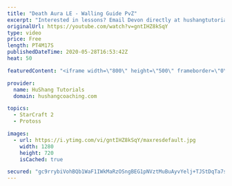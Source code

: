 ```yaml
---
title: "Death Aura LE - Walling Guide PvZ"
excerpt: "Interested in lessons? Email Devon directly at hushangtutorials@outlook.com ------------------------------------------------------------------------------------------------------- Want to support HuShang Tutorials directly? Patreon is a website where you can contribute a monthly donation that will help"
originalUrl: https://youtube.com/watch?v=gntIHZ8kSqY
type: video
price: Free
length: PT4M17S
publishedDateTime: 2020-05-28T16:53:42Z
heat: 50

featuredContent: "<iframe width=\"800\" height=\"500\" frameborder=\"0\" src=\"https://www.youtube.com/embed/gntIHZ8kSqY\" allow=\"accelerometer; autoplay; encrypted-media; gyroscope; picture-in-picture\" allowfullscreen></iframe>"

provider:
  name: HuShang Tutorials
  domain: hushangcoaching.com

topics:
  - StarCraft 2
  - Protoss

images:
  - url: https://i.ytimg.com/vi/gntIHZ8kSqY/maxresdefault.jpg
    width: 1280
    height: 720
    isCached: true

secured: "gc9rrybiVohBQb1WaF1IWkMaRzOSngBEG1pNVztMuBuAyvYelj+TJStDqTa7sptlDZlU9XKAXwyVDxMnKhErPStxIHRzJ/nYnGeWsZ8A1YsEtg4dR66J2+1t+7nqTTt2O+yc1ylYqjaohz1FZCMt57UfT5c59F2GULTdPp6uXyWw2BNb65SjhQJFmtkjRkEOIhgZG+EmpoAp+EwFSjQjAktb8JwY1wZdTz61+2u75++eigWw5WWWSLHzoJJJQ6xslQucUnZxygInQt/GHn6TLbyj/ZyG/6+GfuCmFxVJCmFwFLENzFnDiNSS+gjdkvO7z0NtjHWHsimbgBUTTiPXpyq/x16axug5lFOJcyZmFVrTeVHAgG2fIS6i+pkM0AMAxckSoH/Badd1/ICEB054TLwfQ6ArH8S++G/Ja7fhLeM=;qAJi0EWZXPShbq5V0d06sw=="
---
```



